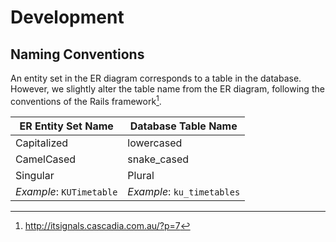 
Development
===========

Naming Conventions
------------------

An entity set in the ER diagram corresponds to a table in the database.
However, we slightly alter the table name from the ER diagram,
following the conventions of the Rails framework[^1].

| ER Entity Set Name | Database Table Name |
| ------------------ | ------------------- |
| Capitalized        | lowercased          |
| CamelCased         | snake_cased         |
| Singular           | Plural              |
| _Example_: `KUTimetable` | _Example_: `ku_timetables` |

[^1]: <http://itsignals.cascadia.com.au/?p=7>
